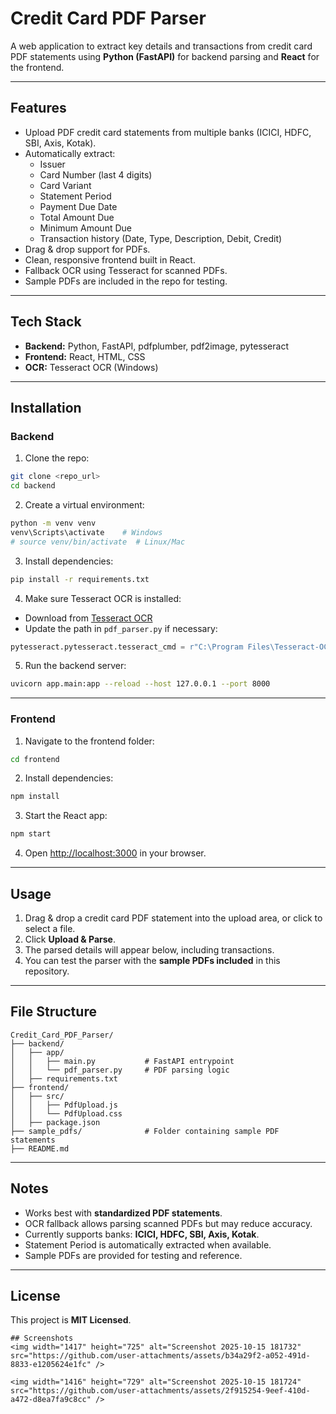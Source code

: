 # Credit Card PDF Parser

A web application to extract key details and transactions from credit card PDF statements using **Python (FastAPI)** for backend parsing and **React** for the frontend.

---

## Features

- Upload PDF credit card statements from multiple banks (ICICI, HDFC, SBI, Axis, Kotak).  
- Automatically extract:  
  - Issuer  
  - Card Number (last 4 digits)  
  - Card Variant  
  - Statement Period  
  - Payment Due Date  
  - Total Amount Due  
  - Minimum Amount Due  
  - Transaction history (Date, Type, Description, Debit, Credit)  
- Drag & drop support for PDFs.  
- Clean, responsive frontend built in React.  
- Fallback OCR using Tesseract for scanned PDFs.  
- Sample PDFs are included in the repo for testing.

---

## Tech Stack

- **Backend:** Python, FastAPI, pdfplumber, pdf2image, pytesseract  
- **Frontend:** React, HTML, CSS  
- **OCR:** Tesseract OCR (Windows)  

---

## Installation

### Backend

1. Clone the repo:

```bash
git clone <repo_url>
cd backend
````

2. Create a virtual environment:

```bash
python -m venv venv
venv\Scripts\activate    # Windows
# source venv/bin/activate  # Linux/Mac
```

3. Install dependencies:

```bash
pip install -r requirements.txt
```

4. Make sure Tesseract OCR is installed:

* Download from [Tesseract OCR](https://github.com/tesseract-ocr/tesseract)
* Update the path in `pdf_parser.py` if necessary:

```python
pytesseract.pytesseract.tesseract_cmd = r"C:\Program Files\Tesseract-OCR\tesseract.exe"
```

5. Run the backend server:

```bash
uvicorn app.main:app --reload --host 127.0.0.1 --port 8000
```

---

### Frontend

1. Navigate to the frontend folder:

```bash
cd frontend
```

2. Install dependencies:

```bash
npm install
```

3. Start the React app:

```bash
npm start
```

4. Open [http://localhost:3000](http://localhost:3000) in your browser.

---

## Usage

1. Drag & drop a credit card PDF statement into the upload area, or click to select a file.
2. Click **Upload & Parse**.
3. The parsed details will appear below, including transactions.
4. You can test the parser with the **sample PDFs included** in this repository.

---

## File Structure

```
Credit_Card_PDF_Parser/
├── backend/
│   ├── app/
│   │   ├── main.py           # FastAPI entrypoint
│   │   └── pdf_parser.py     # PDF parsing logic
│   ├── requirements.txt
├── frontend/
│   ├── src/
│   │   ├── PdfUpload.js
│   │   └── PdfUpload.css
│   ├── package.json
├── sample_pdfs/              # Folder containing sample PDF statements
├── README.md
```

---

## Notes

* Works best with **standardized PDF statements**.
* OCR fallback allows parsing scanned PDFs but may reduce accuracy.
* Currently supports banks: **ICICI, HDFC, SBI, Axis, Kotak**.
* Statement Period is automatically extracted when available.
* Sample PDFs are provided for testing and reference.

---

## License

This project is **MIT Licensed**.

```
## Screenshots
<img width="1417" height="725" alt="Screenshot 2025-10-15 181732" src="https://github.com/user-attachments/assets/b34a29f2-a052-491d-8833-e1205624e1fc" />

<img width="1416" height="729" alt="Screenshot 2025-10-15 181724" src="https://github.com/user-attachments/assets/2f915254-9eef-410d-a472-d8ea7fa9c8cc" />


